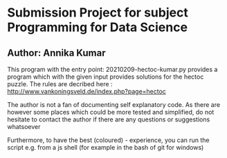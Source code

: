 # Submission Project for subject Programming for Data Science
## Author: Annika Kumar

This program with the entry point: 
20210209-hectoc-kumar.py provides a program which with the given input provides solutions for the hectoc puzzle. 
The rules are decribed here : http://www.vankoningsveld.de/index.php?page=hectoc

The author is not a fan of documenting self explanatory code. As there are however some places which could be more tested and simplified, do not hesitate to contact the author
if there are any questions or suggestions whatsoever

Furthermore, to have the best (coloured) - experience, you can run the script e.g. from a js shell (for example in the bash of git for windows)

